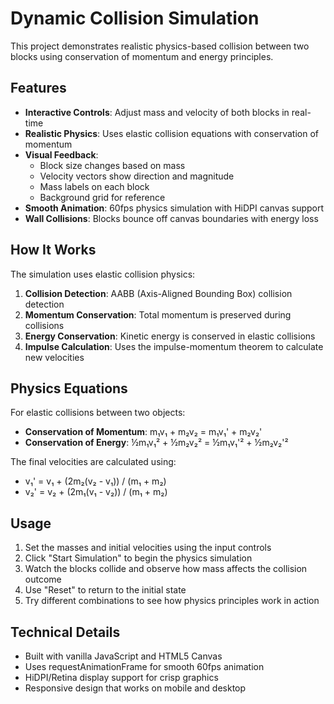 # Dynamic Collision Simulation

This project demonstrates realistic physics-based collision between two blocks using conservation of momentum and energy principles.

## Features

- **Interactive Controls**: Adjust mass and velocity of both blocks in real-time
- **Realistic Physics**: Uses elastic collision equations with conservation of momentum
- **Visual Feedback**: 
  - Block size changes based on mass
  - Velocity vectors show direction and magnitude
  - Mass labels on each block
  - Background grid for reference
- **Smooth Animation**: 60fps physics simulation with HiDPI canvas support
- **Wall Collisions**: Blocks bounce off canvas boundaries with energy loss

## How It Works

The simulation uses elastic collision physics:

1. **Collision Detection**: AABB (Axis-Aligned Bounding Box) collision detection
2. **Momentum Conservation**: Total momentum is preserved during collisions
3. **Energy Conservation**: Kinetic energy is conserved in elastic collisions
4. **Impulse Calculation**: Uses the impulse-momentum theorem to calculate new velocities

## Physics Equations

For elastic collisions between two objects:
- **Conservation of Momentum**: m₁v₁ + m₂v₂ = m₁v₁' + m₂v₂'
- **Conservation of Energy**: ½m₁v₁² + ½m₂v₂² = ½m₁v₁'² + ½m₂v₂'²

The final velocities are calculated using:
- v₁' = v₁ + (2m₂(v₂ - v₁)) / (m₁ + m₂)
- v₂' = v₂ + (2m₁(v₁ - v₂)) / (m₁ + m₂)

## Usage

1. Set the masses and initial velocities using the input controls
2. Click "Start Simulation" to begin the physics simulation
3. Watch the blocks collide and observe how mass affects the collision outcome
4. Use "Reset" to return to the initial state
5. Try different combinations to see how physics principles work in action

## Technical Details

- Built with vanilla JavaScript and HTML5 Canvas
- Uses requestAnimationFrame for smooth 60fps animation
- HiDPI/Retina display support for crisp graphics
- Responsive design that works on mobile and desktop 